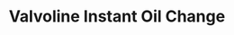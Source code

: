 ---
title: "Valvoline Instant Oil Change"
url: /grand-rapids/valvoline-instant-oil-change/
shop: car repair
---